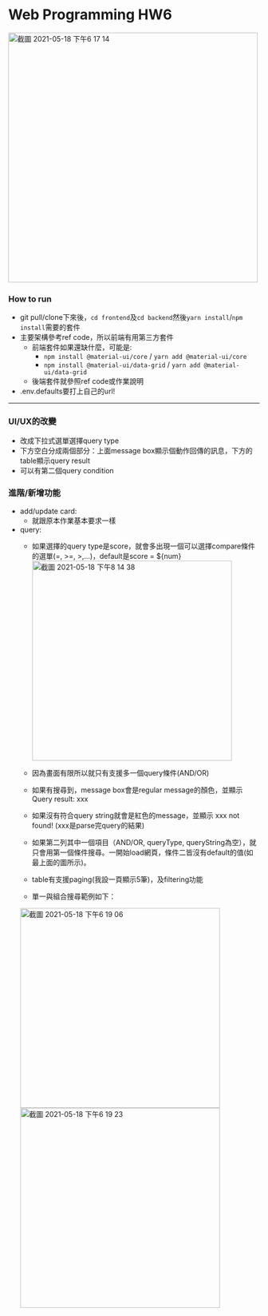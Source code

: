 # Web Programming HW6
<img width="500" alt="截圖 2021-05-18 下午6 17 14" src="https://user-images.githubusercontent.com/44222693/118762562-fdfa7c00-b8a8-11eb-9e2a-0d3bda461aa5.png">

### How to run
* git pull/clone下來後，`cd frontend`及`cd backend`然後`yarn install`/`npm install`需要的套件
* 主要架構參考ref code，所以前端有用第三方套件
     * 前端套件如果還缺什麼，可能是:<br>
        * `npm install @material-ui/core`  /  `yarn add @material-ui/core`<br>
        * `npm install @material-ui/data-grid`  /  `yarn add @material-ui/data-grid`<br>
     * 後端套件就參照ref code或作業說明
* .env.defaults要打上自己的url!

---
### UI/UX的改變
* 改成下拉式選單選擇query type
* 下方空白分成兩個部分：上面message box顯示個動作回傳的訊息，下方的table顯示query result
* 可以有第二個query condition
### 進階/新增功能
* add/update card:
  * 就跟原本作業基本要求一樣
* query:
  * 如果選擇的query type是score，就會多出現一個可以選擇compare條件的選單(=, >=, >,...)，default是score = ${num}
  <img width="400" alt="截圖 2021-05-18 下午8 14 38" src="https://user-images.githubusercontent.com/44222693/118765457-b0ccd900-b8ad-11eb-8ee7-c28428822571.png"><br>
  
  * 因為畫面有限所以就只有支援多一個query條件(AND/OR)
  * 如果有搜尋到，message box會是regular message的顏色，並顯示Query result: xxx
  * 如果沒有符合query string就會是紅色的message，並顯示 xxx not found! (xxx是parse完query的結果)
  * 如果第二列其中一個項目（AND/OR, queryType, queryString為空），就只會用第一個條件搜尋。一開始load網頁，條件二皆沒有default的值(如最上面的圖所示)。
  * table有支援paging(我設一頁顯示5筆)，及filtering功能
  * 單一與組合搜尋範例如下：
  <img width="400" alt="截圖 2021-05-18 下午6 19 06" src="https://user-images.githubusercontent.com/44222693/118765025-094fa680-b8ad-11eb-897f-fce708732f63.png">
  <img width="400" alt="截圖 2021-05-18 下午6 19 23" src="https://user-images.githubusercontent.com/44222693/118765040-0f458780-b8ad-11eb-992e-f60418f85201.png">
